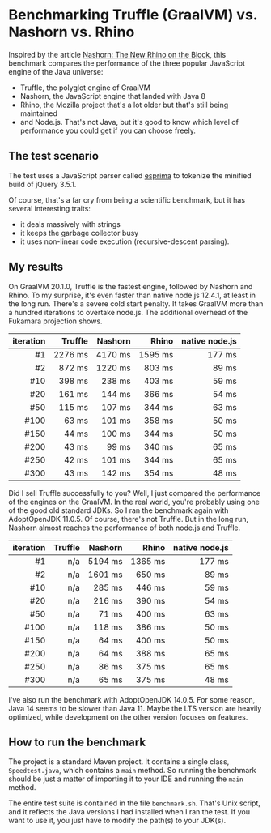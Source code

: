 # Benchmarking Truffle (GraalVM) vs. Nashorn vs. Rhino

Inspired by the article [Nashorn: The New Rhino on the Block](https://ariya.io/2014/03/nashorn-the-new-rhino-on-the-block), this benchmark compares the performance of the three popular JavaScript engine of the Java universe:

* Truffle, the polyglot engine of GraalVM
* Nashorn, the JavaScript engine that landed with Java 8
* Rhino, the Mozilla project that's a lot older but that's still being maintained
* and Node.js. That's not Java, but it's good to know which level of performance you could get if you can choose freely.

## The test scenario

The test uses a JavaScript parser called [esprima](https://esprima.org/) to tokenize the minified build of jQuery 3.5.1.

Of course, that's a far cry from being a scientific benchmark, but it has several interesting traits:

* it deals massively with strings
* it keeps the garbage collector busy
* it uses non-linear code execution (recursive-descent parsing).

## My results
On GraalVM 20.1.0, Truffle is the fastest engine, followed by Nashorn and Rhino. To my surprise, it's even faster than native node.js 12.4.1, at least in the long run. There's a severe cold start penalty. It takes GraalVM more than a hundred iterations to overtake node.js. The additional overhead of the Fukamara projection shows.

| iteration | Truffle | Nashorn |   Rhino | native node.js |
| --------: | ------: | ------: | ------: | -------------: |
|        #1 | 2276 ms | 4170 ms | 1595 ms |         177 ms |
|        #2 |  872 ms | 1220 ms |  803 ms |          89 ms |
|       #10 |  398 ms |  238 ms |  403 ms |          59 ms |
|       #20 |  161 ms |  144 ms |  366 ms |          54 ms |
|       #50 |  115 ms |  107 ms |  344 ms |          63 ms |
|      #100 |   63 ms |  101 ms |  358 ms |          50 ms |
|      #150 |   44 ms |  100 ms |  344 ms |          50 ms |
|      #200 |   43 ms |   99 ms |  340 ms |          65 ms |
|      #250 |   42 ms |  101 ms |  344 ms |          65 ms |
|      #300 |   43 ms |  142 ms |  354 ms |          48 ms |

Did I sell Truffle successfully to you? Well, I just compared the performance of the engines on the GraalVM. In the real world, you're probably using one of the good old standard JDKs. So I ran the benchmark again with AdoptOpenJDK 11.0.5. Of course, there's not Truffle. But in the long run, Nashorn almost reaches the performance of both node.js and Truffle.

| iteration | Truffle | Nashorn |   Rhino | native node.js |
| --------: | ------: | ------: | ------: | -------------: |
|        #1 |     n/a | 5194 ms | 1365 ms |         177 ms |
|        #2 |     n/a | 1601 ms |  650 ms |          89 ms |
|       #10 |     n/a |  285 ms |  446 ms |          59 ms |
|       #20 |     n/a |  216 ms |  390 ms |          54 ms |
|       #50 |     n/a |   71 ms |  400 ms |          63 ms |
|      #100 |     n/a |  118 ms |  386 ms |          50 ms |
|      #150 |     n/a |   64 ms |  400 ms |          50 ms |
|      #200 |     n/a |   64 ms |  388 ms |          65 ms |
|      #250 |     n/a |   86 ms |  375 ms |          65 ms |
|      #300 |     n/a |   65 ms |  375 ms |          48 ms |

I've also run the benchmark with AdoptOpenJDK 14.0.5. For some reason, Java 14 seems to be slower than Java 11. Maybe the LTS version are heavily optimized, while development on the other version focuses on features.

## How to run the benchmark

The project is a standard Maven project. It contains a single class, `Speedtest.java`, which contains a `main` method. So running the benchmark should be just a matter of importing it to your IDE and running the `main` method.

The entire test suite is contained in the file `benchmark.sh`. That's Unix script, and it reflects the Java versions I had installed when I ran the test. If you want to use it, you just have to modify the path(s) to your JDK(s).